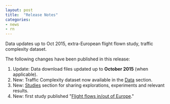 ```yaml
---
layout: post
title:  "Release Notes"
categories:
- news
- rn
---
```


Data updates up to Oct 2015, extra-European flight flown study, traffic complexity dataset.

The following changes have been published in this release:

1. Update: Data download files updated up to **October 2015** (when applicable).
2. New: Traffic Complexity dataset now available in the [Data]({{site.url}}/data/) section.
1. New: [Studies]({{site.url}}/studies/) section for sharing explorations, experiments and relevant results.
2. New: first study published "[Flight flows in/out of Europe]({{site.url}}/studies/flows-extra/)."
